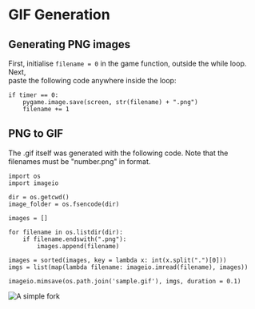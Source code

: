 # GIF Generation
## Generating PNG images
First, initialise `filename = 0` in the game function, outside the while loop. Next,  
paste the following code anywhere inside the loop:

    if timer == 0:
        pygame.image.save(screen, str(filename) + ".png")
        filename += 1

## PNG to GIF
The .gif itself was generated with the following code. Note that the filenames must be "number.png" in format.

    import os
    import imageio

    dir = os.getcwd()
    image_folder = os.fsencode(dir)

    images = []

    for filename in os.listdir(dir):
        if filename.endswith(".png"):
            images.append(filename)

    images = sorted(images, key = lambda x: int(x.split(".")[0]))
    imgs = list(map(lambda filename: imageio.imread(filename), images))

    imageio.mimsave(os.path.join('sample.gif'), imgs, duration = 0.1)

![A simple fork](https://raw.githubusercontent.com/not-legato/gameoflife/main/extras/sample_animation.gif)

